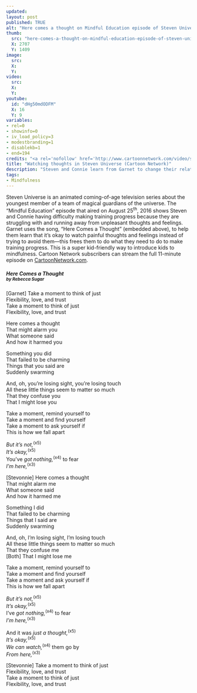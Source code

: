 ```yaml
---
updated:
layout: post
published: TRUE
alt: "Here comes a thought on Mindful Education episode of Steven Universe on Cartoon Network"
thumb:
  src: "here-comes-a-thought-on-mindful-education-episode-of-steven-universe-on-cartoon-network.jpg"
  X: 2707
  Y: 1409
image:
  src: 
  X: 
  Y: 
video:
  src:
  X: 
  Y: 
youtube:
  id: "dHg50mdODFM"
  X: 16
  Y: 9
variables: 
- rel=0
- showinfo=0
- iv_load_policy=3
- modestbranding=1
- disablekb=1
- end=194
credits: "<a rel='nofollow' href='http://www.cartoonnetwork.com/video/steven-universe/mindful-education-episode.html'>Steven Universe &copy;&nbsp;Cartoon&nbsp;Network</a>"
title: "Watching thoughts in Steven Universe (Cartoon Network)"
description: "Steven and Connie learn from Garnet to change their relationship with unpleasant thoughts and feelings, instead of trying to get rid of them."
tags:
- Mindfulness
---
```

Steven Universe is an animated coming-of-age television series about the youngest member of a team of magical guardians of the universe. The “Mindful Education” episode that aired on August 25<sup>th</sup>, 2016 shows Steven and Connie having difficulty making training progress because they are struggling with and running away from unpleasant thoughts and feelings. Garnet uses the song, “Here Comes a Thought” (embedded above), to help them learn that it’s okay to watch painful thoughts and feelings instead of trying to avoid them&mdash;this frees them to do what they need to do to make training progress. This is a super kid-friendly way to introduce kids to mindfulness. Cartoon Network subscribers can stream the full 11-minute episode on <a rel='nofollow' href='http://www.cartoonnetwork.com/video/steven-universe/mindful-education-episode.html'>CartoonNetwork.com</a>.

<h5>Here Comes a Thought<br><small>by Rebecca Sugar</small></h5>
<p>
	[Garnet] Take a moment to think of just<br>
	Flexibility, love, and trust<br>
	Take a moment to think of just<br>
	Flexibility, love, and trust
</p>
<p>
	Here comes a thought<br>
	That might alarm you<br>
	What someone said<br>
	And how it harmed you
</p>
<p>
	Something you did<br>
	That failed to be charming<br>
	Things that you said are<br>
	Suddenly swarming
</p>
<p>
	And, oh, you’re losing sight, you’re losing touch<br>
	All these little things seem to matter so much<br>
	That they confuse you<br>
	That I might lose you
</p>
<p>
	Take a moment, remind yourself to<br>
	Take a moment and find yourself<br>
	Take a moment to ask yourself if<br>
	This is how we fall apart
</p>
<p>
	<i>But it’s not,</i><sup>(x5)</sup><br>
	<i>It’s okay,</i><sup>(x5)</sup><br>
	You’ve <i>got nothing,</i><sup>(x4)</sup> to fear<br>
	<i>I’m here,</i><sup>(x3)</sup>
</p>
<p>
	[Stevonnie] Here comes a thought<br>
	That might alarm me<br>
	What someone said<br>
	And how it harmed me
</p>
<p>
	Something I did<br>
	That failed to be charming<br>
	Things that I said are<br>
	Suddenly swarming
</p>
<p>
	And, oh, I’m losing sight, I’m losing touch<br>
	All these little things seem to matter so much<br>
	That they confuse me<br>
	[Both] That I might lose me
</p>
<p>
	Take a moment, remind yourself to<br>
	Take a moment and find yourself<br>
	Take a moment and ask yourself if<br>
	This is how we fall apart
</p>
<p>
	<i>But it’s not,</i><sup>(x5)</sup><br>
	<i>It’s okay,</i><sup>(x5)</sup><br>
	I’ve <i>got nothing,</i><sup>(x4)</sup> to fear<br>
	<i>I’m here,</i><sup>(x3)</sup>
</p>
<p>
	And it was <i>just a thought,</i><sup>(x5)</sup><br>
	<i>It’s okay,</i><sup>(x5)</sup><br>
	<i>We can watch,</i><sup>(x4)</sup> them go by<br>
	<i>From here,</i><sup>(x3)</sup>
</p>
<p>
	[Stevonnie] Take a moment to think of just<br>
	Flexibility, love, and trust<br>
	Take a moment to think of just<br>
	Flexibility, love, and trust
</p>